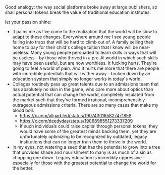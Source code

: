 
Good analogy: the way social platforms broke away at large publishers, so shall personal tokens break the value of traditional education institutes.

let your passion shine:
- It pains me as I've come to the realization that the world will be slow to adapt to these changes. Everywhere around me I see young people falling into traps that will be hard to climb out of. A family selling their home to pay for their child's college tuition that I know will be near-useless. Many young people persuaded to learn skills in ways that will be useless - by those who thrived in a pre-AI world in which such skills may have been useful, but are now worthless. It fucking hurts. They're going to feel a world of pain. And it hurts me more that there are people with incredible potentials that will wither away - broken down by an education system that simply no longer works in today's world.
- Colleges routinely pass up great talents due to an admissions team that has absolutely no skin in the game, who care more about optics than actual potential that can change the world, completely insulated from the market such that they've formed irrational, incomprehensibly outrageous admissions criteria. There are so many cases that make my blood boil.
	- https://x.com/allgarbled/status/1907430185827471858
	- https://x.com/deedydas/status/1906898551273337209
	- If such individuals could raise capital through personal tokens, they would have some of the greatest minds backing them, yet they are unfortunately optimizing to be recognized by outdated, legacy institutions that can no longer train them to thrive in the world.
- In my eyes, not watering a seed that has the potential to grow into a tree that provides shade and nourishment to many is as much of a sin as chopping one down. Legacy education is incredibly oppressive - especially for those with the greatest potential to change the world for the better.